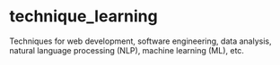 # technique_learning
Techniques for web development, software engineering, data analysis, natural language processing (NLP), machine learning (ML), etc.
